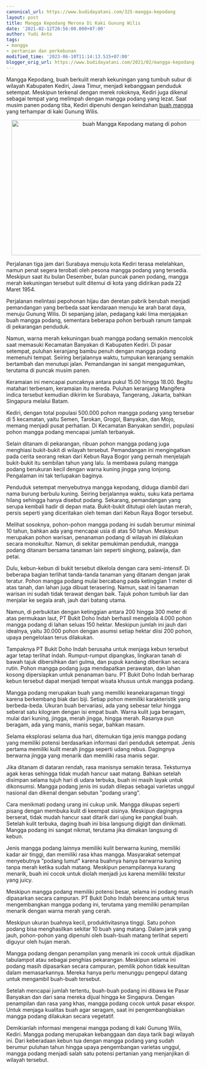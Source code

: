 ```yaml
---
canonical_url: https://www.budidayatani.com/325-mangga-kepodang
layout: post
title: Mangga Kepodang Merona Di Kaki Gunung Wilis
date: '2021-02-12T20:56:00.000+07:00'
author: Yudi Anto
tags:
- mangga
- pertanian dan perkebunan
modified_time: '2023-06-10T11:14:13.515+07:00'
blogger_orig_url: https://www.budidayatani.com/2021/02/mangga-kepodang-merona-di-kaki-gunung.html
---
```


<p>Mangga Kepodang, buah berkulit merah kekuningan yang tumbuh subur di wilayah Kabupaten Kediri, Jawa Timur, menjadi kebanggaan penduduk setempat. Meskipun terkenal dengan merek rokoknya, Kediri juga dikenal sebagai tempat yang melimpah dengan mangga podang yang lezat. Saat musim panen podang tiba, Kediri dipenuhi dengan keindahan <a href="https://www.budidayatani.com/search/label/mangga">buah mangga</a> yang terhampar di kaki Gunung Wilis.</p><div class="separator" style="clear: both; text-align: center;"><a href="https://blogger.googleusercontent.com/img/b/R29vZ2xl/AVvXsEggwBrGfKFQZjcC7r23R9uLUArouC4VLMkQFVzTmrHdR0HeXKBnBMXw_G8K38rE424hr96ginISipzmb2l0hEkSVZvsXMdjwa3fZVlqXpE9uvkEC6zoMMdGipXOse0m9weF7Vt5vaH-PU7mENIC2juPuzOgGuPyiQdEtRZLcukhwjFOiVlIE1C1jV_S5w/s2129/Mangga%20Kepodang.jpg" imageanchor="1" style="margin-left: 1em; margin-right: 1em;"><img alt="buah Mangga Kepodang matang di pohon" border="0" data-original-height="1200" data-original-width="2129" height="360" src="https://blogger.googleusercontent.com/img/b/R29vZ2xl/AVvXsEggwBrGfKFQZjcC7r23R9uLUArouC4VLMkQFVzTmrHdR0HeXKBnBMXw_G8K38rE424hr96ginISipzmb2l0hEkSVZvsXMdjwa3fZVlqXpE9uvkEC6zoMMdGipXOse0m9weF7Vt5vaH-PU7mENIC2juPuzOgGuPyiQdEtRZLcukhwjFOiVlIE1C1jV_S5w/w640-h360/Mangga%20Kepodang.jpg" width="640" /></a></div><p>Perjalanan tiga jam dari Surabaya menuju kota Kediri terasa melelahkan, namun penat segera terobati oleh pesona mangga podang yang tersedia. Meskipun saat itu bulan Desember, bulan puncak panen podang, mangga merah kekuningan tersebut sulit ditemui di kota yang didirikan pada 22 Maret 1954.</p><p>Perjalanan melintasi pepohonan hijau dan deretan pabrik berubah menjadi pemandangan yang berbeda saat kendaraan menuju ke arah barat daya, menuju Gunung Wilis. Di sepanjang jalan, pedagang kaki lima menjajakan buah mangga podang, sementara beberapa pohon berbuah ranum tampak di pekarangan penduduk.</p><p>Namun, warna merah kekuningan buah mangga podang semakin mencolok saat memasuki Kecamatan Banyakan di Kabupaten Kediri. Di pasar setempat, puluhan keranjang bambu penuh dengan mangga podang memenuhi tempat. Seiring berjalannya waktu, tumpukan keranjang semakin bertambah dan menutupi jalan. Pemandangan ini sangat mengagumkan, terutama di puncak musim panen.</p><p>Keramaian ini mencapai puncaknya antara pukul 15.00 hingga 18.00. Begitu matahari terbenam, keramaian itu mereda. Puluhan keranjang Mangifera indica tersebut kemudian dikirim ke Surabaya, Tangerang, Jakarta, bahkan Singapura melalui Batam.</p><p>Kediri, dengan total populasi 500.000 pohon mangga podang yang tersebar di 5 kecamatan, yaitu Semen, Tarokan, Grogol, Banyakan, dan Mojo, memang menjadi pusat perhatian. Di Kecamatan Banyakan sendiri, populasi pohon mangga podang mencapai jumlah terbanyak.</p><p>Selain ditanam di pekarangan, ribuan pohon mangga podang juga menghiasi bukit-bukit di wilayah tersebut. Pemandangan ini mengingatkan pada cerita seorang rekan dari Kebun Raya Bogor yang pernah menjelajah bukit-bukit itu sembilan tahun yang lalu. Ia membawa pulang mangga podang berukuran kecil dengan warna kuning jingga yang lonjong. Pengalaman ini tak terlupakan baginya.</p><p>Penduduk setempat menyebutnya mangga kepodang, diduga diambil dari nama burung berbulu kuning. Seiring berjalannya waktu, suku kata pertama hilang sehingga hanya disebut podang. Sekarang, pemandangan yang serupa kembali hadir di depan mata. Bukit-bukit ditutupi oleh lautan merah, persis seperti yang diceritakan oleh teman dari Kebun Raya Bogor tersebut.</p><p>Melihat sosoknya, pohon-pohon mangga podang ini sudah berumur minimal 10 tahun, bahkan ada yang mencapai usia di atas 50 tahun. Meskipun merupakan pohon warisan, penanaman podang di wilayah ini dilakukan secara monokultur. Namun, di sekitar pemukiman penduduk, mangga podang ditanam bersama tanaman lain seperti singkong, palawija, dan petai.</p><p>Dulu, kebun-kebun di bukit tersebut dikelola dengan cara semi-intensif. Di beberapa bagian terlihat tanda-tanda tanaman yang ditanam dengan jarak teratur. Pohon mangga podang mulai bercabang pada ketinggian 1 meter di atas tanah, dan lahan juga dibuat terasering. Namun, saat ini tanaman warisan ini sudah tidak terawat dengan baik. Tajuk pohon tumbuh liar dan menjalar ke segala arah, jauh dari batang utama.</p><p>Namun, di perbukitan dengan ketinggian antara 200 hingga 300 meter di atas permukaan laut, PT Bukit Doho Indah berhasil mengelola 4.000 pohon mangga podang di lahan seluas 150 hektar. Meskipun jumlah ini jauh dari idealnya, yaitu 30.000 pohon dengan asumsi setiap hektar diisi 200 pohon, upaya pengelolaan terus dilakukan.</p><p>Tampaknya PT Bukit Doho Indah berusaha untuk menjaga kebun tersebut agar tetap terlihat indah. Rumput-rumput dipangkas, lingkaran tanah di bawah tajuk dibersihkan dari gulma, dan pupuk kandang diberikan secara rutin. Pohon mangga podang juga mendapatkan perawatan, dan lahan kosong dipersiapkan untuk penanaman baru. PT Bukit Doho Indah berharap kebun tersebut dapat menjadi tempat wisata khusus untuk mangga podang.</p><p>Mangga podang merupakan buah yang memiliki keanekaragaman tinggi karena berkembang biak dari biji. Setiap pohon memiliki karakteristik yang berbeda-beda. Ukuran buah bervariasi, ada yang sebesar telur hingga seberat satu kilogram dengan isi empat buah. Warna kulit juga beragam, mulai dari kuning, jingga, merah jingga, hingga merah. Rasanya pun beragam, ada yang manis, manis segar, bahkan masam.</p><p>Selama eksplorasi selama dua hari, ditemukan tiga jenis mangga podang yang memiliki potensi berdasarkan informasi dari penduduk setempat. Jenis pertama memiliki kulit merah jingga seperti udang rebus. Dagingnya berwarna jingga yang menarik dan memiliki rasa manis segar.</p><p>Jika ditanam di dataran rendah, rasa manisnya semakin terasa. Teksturnya agak keras sehingga tidak mudah hancur saat matang. Bahkan setelah disimpan selama tujuh hari di udara terbuka, buah ini masih layak untuk dikonsumsi. Mangga podang jenis ini sudah dilepas sebagai varietas unggul nasional dan dikenal dengan sebutan "podang urang".</p><p>Cara menikmati podang urang ini cukup unik. Mangga dikupas seperti pisang dengan membuka kulit di keempat sisinya. Meskipun dagingnya berserat, tidak mudah hancur saat ditarik dari ujung ke pangkal buah. Setelah kulit terbuka, daging buah ini bisa langsung digigit dan dinikmati. Mangga podang ini sangat nikmat, terutama jika dimakan langsung di kebun.</p><p>Jenis mangga podang lainnya memiliki kulit berwarna kuning, memiliki kadar air tinggi, dan memiliki rasa khas mangga. Masyarakat setempat menyebutnya "podang lumut" karena buahnya hanya berwarna kuning tanpa merah ketika sudah matang. Meskipun penampilannya kurang menarik, buah ini cocok untuk diolah menjadi jus karena memiliki tekstur yang juicy.</p><p>Meskipun mangga podang memiliki potensi besar, selama ini podang masih dipasarkan secara campuran. PT Bukit Doho Indah berencana untuk terus mengembangkan mangga podang ini, terutama yang memiliki penampilan menarik dengan warna merah yang cerah.</p><p>Meskipun ukuran buahnya kecil, produktivitasnya tinggi. Satu pohon podang bisa menghasilkan sekitar 10 buah yang matang. Dalam jarak yang jauh, pohon-pohon yang dipenuhi oleh buah-buah matang terlihat seperti diguyur oleh hujan merah.</p><p>Mangga podang dengan penampilan yang menarik ini cocok untuk dijadikan tabulampot atau sebagai penghias pekarangan. Meskipun selama ini podang masih dipasarkan secara campuran, pemilik pohon tidak kesulitan dalam memasarkannya. Mereka hanya perlu menunggu pengepul datang untuk mengambil buah-buah tersebut.</p><p>Setelah mencapai jumlah tertentu, buah-buah podang ini dibawa ke Pasar Banyakan dan dari sana mereka dijual hingga ke Singapura. Dengan penampilan dan rasa yang khas, mangga podang cocok untuk pasar ekspor. Untuk menjaga kualitas buah agar seragam, saat ini pengembangbiakan mangga podang dilakukan secara vegetatif.</p><p>Demikianlah informasi mengenai mangga podang di kaki Gunung Wilis, Kediri. Mangga podang merupakan kebanggaan dan daya tarik bagi wilayah ini. Dari keberadaan kebun tua dengan mangga podang yang sudah berumur puluhan tahun hingga upaya pengembangan varietas unggul, mangga podang menjadi salah satu potensi pertanian yang menjanjikan di wilayah tersebut.</p>
